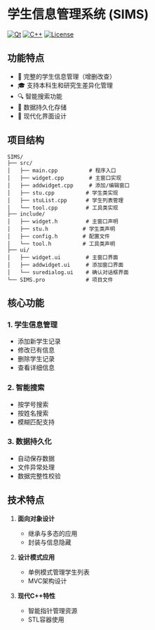 # 学生信息管理系统 (SIMS)

[![Qt](https://img.shields.io/badge/Qt-6.9.0-green.svg)](https://www.qt.io/)
[![C++](https://img.shields.io/badge/C++-17-blue.svg)](https://isocpp.org/)
[![License](https://img.shields.io/badge/license-MIT-blue.svg)](LICENSE)


## 功能特点

- 📝 完整的学生信息管理（增删改查）
- 🎓 支持本科生和研究生差异化管理
- 🔍 智能搜索功能
- 💾 数据持久化存储
- 🎨 现代化界面设计


## 项目结构

```
SIMS/
├── src/
│   ├── main.cpp          # 程序入口
│   ├── widget.cpp        # 主窗口实现
│   ├── addwidget.cpp     # 添加/编辑窗口
│   ├── stu.cpp          # 学生类实现
│   ├── stuList.cpp      # 学生列表管理
│   └── tool.cpp         # 工具类实现
├── include/
│   ├── widget.h         # 主窗口声明
│   ├── stu.h           # 学生类声明
│   ├── config.h        # 配置文件
│   └── tool.h          # 工具类声明
├── ui/
│   ├── widget.ui        # 主窗口界面
│   ├── addwidget.ui     # 添加窗口界面
│   └── suredialog.ui    # 确认对话框界面
└── SIMS.pro             # 项目文件
```

## 核心功能

### 1. 学生信息管理
- 添加新学生记录
- 修改已有信息
- 删除学生记录
- 查看详细信息

### 2. 智能搜索
- 按学号搜索
- 按姓名搜索
- 模糊匹配支持

### 3. 数据持久化
- 自动保存数据
- 文件异常处理
- 数据完整性校验

## 技术特点

1. **面向对象设计**
   - 继承与多态的应用
   - 封装与信息隐藏

2. **设计模式应用**
   - 单例模式管理学生列表
   - MVC架构设计

3. **现代C++特性**
   - 智能指针管理资源
   - STL容器使用
